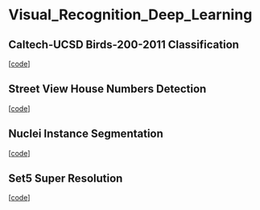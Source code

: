 # Visual_Recognition_Deep_Learning

## Caltech-UCSD Birds-200-2011 Classification
[[code](https://github.com/Jia-Wei-Liao/CUB_200_2011_Dataset_Classification)]

## Street View House Numbers Detection
[[code](https://github.com/Jia-Wei-Liao/SVHN_Dataset_Detection)]

## Nuclei Instance Segmentation
[[code](https://github.com/Jia-Wei-Liao/Nuclei_Dataset_Segmentation)]

## Set5 Super Resolution
[[code](https://github.com/Jia-Wei-Liao/Set14_Dataset_Super-Resolution)]
